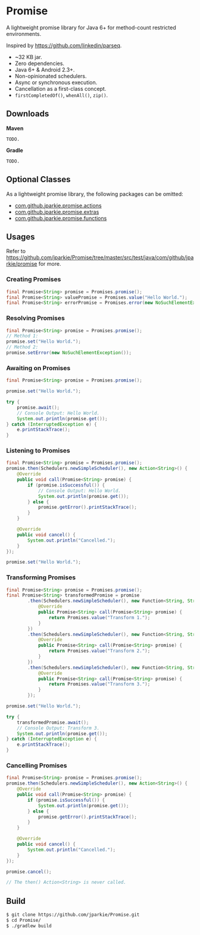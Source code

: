 # Promise
A lightweight promise library for Java 6+ for method-count restricted environments.

Inspired by https://github.com/linkedin/parseq.

- ~32 KB jar.
- Zero dependencies.
- Java 6+ & Android 2.3+.
- Non-opinionated schedulers.
- Async or synchronous execution.
- Cancellation as a first-class concept.
- `firstCompletedOf()`, `whenAll()`, `zip()`.

## Downloads

**Maven**
````
TODO.
````

**Gradle**
````
TODO.
````

## Optional Classes

As a lightweight promise library, the following packages can be omitted:
- [com.github.jparkie.promise.actions](https://github.com/jparkie/Promise/tree/master/src/main/java/com/github/jparkie/promise/actions)
- [com.github.jparkie.promise.extras](https://github.com/jparkie/Promise/tree/master/src/main/java/com/github/jparkie/promise/extras)
- [com.github.jparkie.promise.functions](https://github.com/jparkie/Promise/tree/master/src/main/java/com/github/jparkie/promise/functions)

## Usages

Refer to https://github.com/jparkie/Promise/tree/master/src/test/java/com/github/jparkie/promise for more.

### Creating Promises
````java
final Promise<String> promise = Promises.promise();
final Promise<String> valuePromise = Promises.value("Hello World.");
final Promise<String> errorPromise = Promises.error(new NoSuchElementException());
````

### Resolving Promises
````java
final Promise<String> promise = Promises.promise();
// Method 1:
promise.set("Hello World.");
// Method 2:
promise.setError(new NoSuchElementException());
````
### Awaiting on Promises
````java
final Promise<String> promise = Promises.promise();

promise.set("Hello World.");

try {
    promise.await();
    // Console Output: Hello World.
    System.out.println(promise.get());
} catch (InterruptedException e) {
    e.printStackTrace();
}
````

### Listening to Promises
````java
final Promise<String> promise = Promises.promise();
promise.then(Schedulers.newSimpleScheduler(), new Action<String>() {
    @Override
    public void call(Promise<String> promise) {
        if (promise.isSuccessful()) {
            // Console Output: Hello World.
            System.out.println(promise.get());
        } else {
            promise.getError().printStackTrace();
        }
    }

    @Override
    public void cancel() {
        System.out.println("Cancelled.");
    }
});

promise.set("Hello World.");
````

### Transforming Promises
````java
final Promise<String> promise = Promises.promise();
final Promise<String> transformedPromise = promise
        .then(Schedulers.newSimpleScheduler(), new Function<String, String>() {
            @Override
            public Promise<String> call(Promise<String> promise) {
                return Promises.value("Transform 1.");
            }
        })
        .then(Schedulers.newSimpleScheduler(), new Function<String, String>() {
            @Override
            public Promise<String> call(Promise<String> promise) {
                return Promises.value("Transform 2.");
            }
        })
        .then(Schedulers.newSimpleScheduler(), new Function<String, String>() {
            @Override
            public Promise<String> call(Promise<String> promise) {
                return Promises.value("Transform 3.");
            }
        });

promise.set("Hello World.");

try {
    transformedPromise.await();
    // Console Output: Transform 3.
    System.out.println(promise.get());
} catch (InterruptedException e) {
    e.printStackTrace();
}
````

### Cancelling Promises
````java
final Promise<String> promise = Promises.promise();
promise.then(Schedulers.newSimpleScheduler(), new Action<String>() {
    @Override
    public void call(Promise<String> promise) {
        if (promise.isSuccessful()) {
            System.out.println(promise.get());
        } else {
            promise.getError().printStackTrace();
        }
    }

    @Override
    public void cancel() {
        System.out.println("Cancelled.");
    }
});

promise.cancel();

// The then() Action<String> is never called.
````

## Build

````bash
$ git clone https://github.com/jparkie/Promise.git
$ cd Promise/
$ ./gradlew build
````
